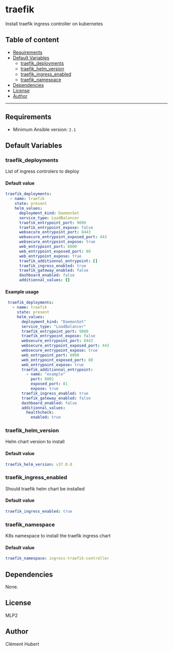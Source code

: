 # traefik

Install traefik ingress controller on kubernetes

## Table of content

- [Requirements](#requirements)
- [Default Variables](#default-variables)
  - [traefik_deployments](#traefik_deployments)
  - [traefik_helm_version](#traefik_helm_version)
  - [traefik_ingress_enabled](#traefik_ingress_enabled)
  - [traefik_namespace](#traefik_namespace)
- [Dependencies](#dependencies)
- [License](#license)
- [Author](#author)

---

## Requirements

- Minimum Ansible version: `2.1`


## Default Variables

### traefik_deployments

List of ingress controlers to deploy

#### Default value

```YAML
traefik_deployments:
  - name: traefik
    state: present
    helm_values:
      deployment_kind: DaemonSet
      service_type: LoadBalancer
      traefik_entrypoint_port: 9000
      traefik_entrypoint_expose: false
      websecure_entrypoint_port: 8443
      websecure_entrypoint_exposed_port: 443
      websecure_entrypoint_expose: true
      web_entrypoint_port: 8000
      web_entrypoint_exposed_port: 80
      web_entrypoint_expose: true
      traefik_additionnal_entrypoint: []
      traefik_ingress_enabled: true
      traefik_gateway_enabled: false
      dashboard_enabled: false
      additionnal_values: {}
```

#### Example usage

```YAML
 traefik_deployments:
   - name: traefik
     state: present
     helm_values:
       deployment_kind: "DaemonSet"
       service_type: "LoadBalancer"
       traefik_entrypoint_port: 9000
       traefik_entrypoint_expose: false
       websecure_entrypoint_port: 8443
       websecure_entrypoint_exposed_port: 443
       websecure_entrypoint_expose: true
       web_entrypoint_port: 8000
       web_entrypoint_exposed_port: 80
       web_entrypoint_expose: true
       traefik_additionnal_entrypoint:
         - name: "example"
           port: 8001
           exposed_port: 81
           expose: true
       traefik_ingress_enabled: true
       traefik_gateway_enabled: false
       dashboard_enabled: false
       additionnal_values:
         healthcheck:
           enabled: true
```

### traefik_helm_version

Helm chart version to install

#### Default value

```YAML
traefik_helm_version: v37.0.0
```

### traefik_ingress_enabled

Should traefik helm chart be installed

#### Default value

```YAML
traefik_ingress_enabled: true
```

### traefik_namespace

K8s namespace to install the traefik ingress chart

#### Default value

```YAML
traefik_namespace: ingress-traefik-controller
```



## Dependencies

None.

## License

MLP2

## Author

Clément Hubert
